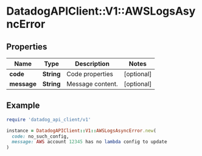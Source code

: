 # DatadogAPIClient::V1::AWSLogsAsyncError

## Properties

| Name        | Type       | Description      | Notes      |
| ----------- | ---------- | ---------------- | ---------- |
| **code**    | **String** | Code properties  | [optional] |
| **message** | **String** | Message content. | [optional] |

## Example

```ruby
require 'datadog_api_client/v1'

instance = DatadogAPIClient::V1::AWSLogsAsyncError.new(
  code: no_such_config,
  message: AWS account 12345 has no lambda config to update
)
```
